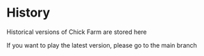 # History
Historical versions of Chick Farm are stored here

If you want to play the latest version, please go to the main branch
